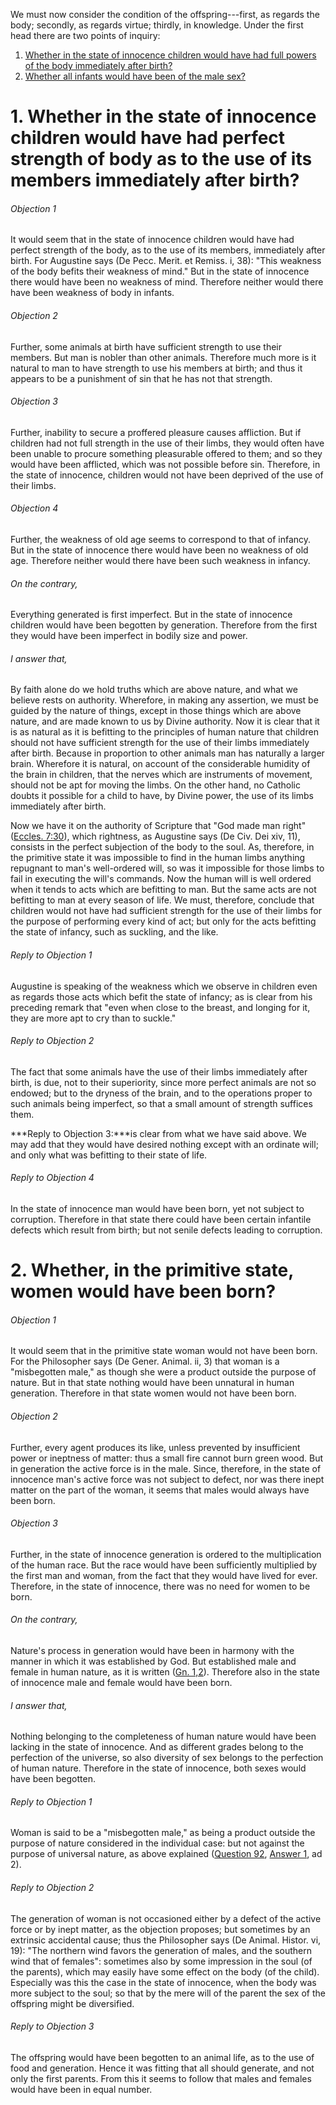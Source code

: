 We must now consider the condition of the offspring---first, as regards the body; secondly, as regards virtue; thirdly, in knowledge. Under the first head there are two points of inquiry:  

1. [ Whether in the state of innocence children would have had full powers of the body immediately after birth?  ](#1.%20Whether%20in%20the%20state%20of%20innocence%20children%20would%20have%20had%20perfect%20strength%20of%20body%20as%20to%20the%20use%20of%20its%20members%20immediately%20after%20birth?)
2. [ Whether all infants would have been of the male sex?](#2.%20Whether,%20in%20the%20primitive%20state,%20women%20would%20have%20been%20born?)



# 1. Whether in the state of innocence children would have had perfect strength of body as to the use of its members immediately after birth? 

###### Objection 1
It would seem that in the state of innocence children would have had perfect strength of the body, as to the use of its members, immediately after birth. For Augustine says (De Pecc. Merit. et Remiss. i, 38): "This weakness of the body befits their weakness of mind." But in the state of innocence there would have been no weakness of mind. Therefore neither would there have been weakness of body in infants.  

###### Objection 2
Further, some animals at birth have sufficient strength to use their members. But man is nobler than other animals. Therefore much more is it natural to man to have strength to use his members at birth; and thus it appears to be a punishment of sin that he has not that strength.  

###### Objection 3
Further, inability to secure a proffered pleasure causes affliction. But if children had not full strength in the use of their limbs, they would often have been unable to procure something pleasurable offered to them; and so they would have been afflicted, which was not possible before sin. Therefore, in the state of innocence, children would not have been deprived of the use of their limbs.  

###### Objection 4
Further, the weakness of old age seems to correspond to that of infancy. But in the state of innocence there would have been no weakness of old age. Therefore neither would there have been such weakness in infancy.  

###### On the contrary,
Everything generated is first imperfect. But in the state of innocence children would have been begotten by generation. Therefore from the first they would have been imperfect in bodily size and power.  

###### I answer that,
By faith alone do we hold truths which are above nature, and what we believe rests on authority. Wherefore, in making any assertion, we must be guided by the nature of things, except in those things which are above nature, and are made known to us by Divine authority. Now it is clear that it is as natural as it is befitting to the principles of human nature that children should not have sufficient strength for the use of their limbs immediately after birth. Because in proportion to other animals man has naturally a larger brain. Wherefore it is natural, on account of the considerable humidity of the brain in children, that the nerves which are instruments of movement, should not be apt for moving the limbs. On the other hand, no Catholic doubts it possible for a child to have, by Divine power, the use of its limbs immediately after birth.  

Now we have it on the authority of Scripture that "God made man right" ([Eccles. 7:30](http://bible.gospelcom.net/bible?Eccles++7:30)), which rightness, as Augustine says (De Civ. Dei xiv, 11), consists in the perfect subjection of the body to the soul. As, therefore, in the primitive state it was impossible to find in the human limbs anything repugnant to man's well-ordered will, so was it impossible for those limbs to fail in executing the will's commands. Now the human will is well ordered when it tends to acts which are befitting to man. But the same acts are not befitting to man at every season of life. We must, therefore, conclude that children would not have had sufficient strength for the use of their limbs for the purpose of performing every kind of act; but only for the acts befitting the state of infancy, such as suckling, and the like.  

###### Reply to Objection 1
Augustine is speaking of the weakness which we observe in children even as regards those acts which befit the state of infancy; as is clear from his preceding remark that "even when close to the breast, and longing for it, they are more apt to cry than to suckle."  

###### Reply to Objection 2
The fact that some animals have the use of their limbs immediately after birth, is due, not to their superiority, since more perfect animals are not so endowed; but to the dryness of the brain, and to the operations proper to such animals being imperfect, so that a small amount of strength suffices them.  

***Reply to Objection 3:***is clear from what we have said above. We may add that they would have desired nothing except with an ordinate will; and only what was befitting to their state of life.  

###### Reply to Objection 4
In the state of innocence man would have been born, yet not subject to corruption. Therefore in that state there could have been certain infantile defects which result from birth; but not senile defects leading to corruption.  




# 2. Whether, in the primitive state, women would have been born? 

###### Objection 1
It would seem that in the primitive state woman would not have been born. For the Philosopher says (De Gener. Animal. ii, 3) that woman is a "misbegotten male," as though she were a product outside the purpose of nature. But in that state nothing would have been unnatural in human generation. Therefore in that state women would not have been born.  

###### Objection 2
Further, every agent produces its like, unless prevented by insufficient power or ineptness of matter: thus a small fire cannot burn green wood. But in generation the active force is in the male. Since, therefore, in the state of innocence man's active force was not subject to defect, nor was there inept matter on the part of the woman, it seems that males would always have been born.  

###### Objection 3
Further, in the state of innocence generation is ordered to the multiplication of the human race. But the race would have been sufficiently multiplied by the first man and woman, from the fact that they would have lived for ever. Therefore, in the state of innocence, there was no need for women to be born.  

###### On the contrary,
Nature's process in generation would have been in harmony with the manner in which it was established by God. But established male and female in human nature, as it is written ([Gn. 1,2](http://bible.gospelcom.net/bible?Gn++1,2)). Therefore also in the state of innocence male and female would have been born.  

###### I answer that,
Nothing belonging to the completeness of human nature would have been lacking in the state of innocence. And as different grades belong to the perfection of the universe, so also diversity of sex belongs to the perfection of human nature. Therefore in the state of innocence, both sexes would have been begotten.  

###### Reply to Objection 1
Woman is said to be a "misbegotten male," as being a product outside the purpose of nature considered in the individual case: but not against the purpose of universal nature, as above explained ([Question 92](92.%20Production%20of%20the%20Woman.md), [Answer 1](92.%20Production%20of%20the%20Woman.md#1.%20Whether%20the%20woman%20should%20have%20been%20made%20in%20the%20first%20production%20of%20things?%20), ad 2).  

###### Reply to Objection 2
The generation of woman is not occasioned either by a defect of the active force or by inept matter, as the objection proposes; but sometimes by an extrinsic accidental cause; thus the Philosopher says (De Animal. Histor. vi, 19): "The northern wind favors the generation of males, and the southern wind that of females": sometimes also by some impression in the soul (of the parents), which may easily have some effect on the body (of the child). Especially was this the case in the state of innocence, when the body was more subject to the soul; so that by the mere will of the parent the sex of the offspring might be diversified.  

###### Reply to Objection 3
The offspring would have been begotten to an animal life, as to the use of food and generation. Hence it was fitting that all should generate, and not only the first parents. From this it seems to follow that males and females would have been in equal number.